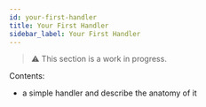 ```yaml
---
id: your-first-handler
title: Your First Handler
sidebar_label: Your First Handler
---
```

> ⚠️ This section is a work in progress.

Contents:

* a simple handler and describe the anatomy of it
